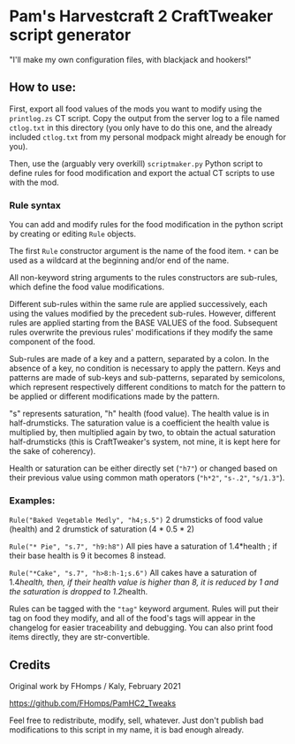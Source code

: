 # Pam's Harvestcraft 2 CraftTweaker script generator

"I'll make my own configuration files, with blackjack and hookers!"

## How to use:

First, export all food values of the mods you want to modify using the `printlog.zs` CT script. Copy the output from the server log to a file named `ctlog.txt` in this directory (you only have to do this one, and the already included `ctlog.txt` from my personal modpack might already be enough for you).

Then, use the (arguably very overkill) `scriptmaker.py` Python script to define rules for food modification and export the actual CT scripts to use with the mod.

### Rule syntax

You can add and modify rules for the food modification in the python script by creating or editing `Rule` objects.

The first `Rule` constructor argument is the name of the food item. `*` can be used as a wildcard at the beginning and/or end of the name.

All non-keyword string arguments to the rules constructors are sub-rules, which define the food value modifications.

Different sub-rules within the same rule are applied successively, each using the values modified by the precedent sub-rules. However, different rules are applied starting from the BASE VALUES of the food. Subsequent rules overwrite the previous rules' modifications if they modify the same component of the food.

Sub-rules are made of a key and a pattern, separated by a colon. In the absence of a key, no condition is necessary to apply the pattern. Keys and patterns are made of sub-keys and sub-patterns, separated by semicolons, which represent respectively different conditions to match for the pattern to be applied or different modifications made by the pattern.

"s" represents saturation, "h" health (food value). The health value is in half-drumsticks. The saturation value is a coefficient the health value is multiplied by, then multiplied again by two, to obtain the actual saturation half-drumsticks (this is CraftTweaker's system, not mine, it is kept here for the sake of coherency).

Health or saturation can be either directly set (`"h7"`) or changed based on their previous value using common math operators (`"h*2"`, `"s-.2"`, `"s/1.3"`).

### Examples:

`Rule("Baked Vegetable Medly", "h4;s.5")`
    2 drumsticks of food value (health) and 2 drumstick of saturation (4 * 0.5 * 2)
    
`Rule("* Pie", "s.7", "h9:h8")`
    All pies have a saturation of 1.4*health ; if their base health is 9 it becomes 8 instead.

`Rule("*Cake", "s.7", "h>8:h-1;s.6")`
    All cakes have a saturation of 1.4*health, then, if their health value is higher than 8, it is reduced by 1 and the saturation is dropped to 1.2*health.

Rules can be tagged with the `"tag"` keyword argument. Rules will put their tag on food they modify, and all of the food's tags will appear in the changelog for easier traceability and debugging. You can also print food items directly, they are str-convertible.

## Credits

Original work by FHomps / Kaly, February 2021

https://github.com/FHomps/PamHC2_Tweaks

Feel free to redistribute, modify, sell, whatever. Just don't publish bad modifications to this script in my name, it is bad enough already.
